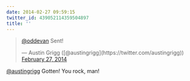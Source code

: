 ```yaml
---
date: 2014-02-27 09:59:15
twitter_id: 439052114359504897
title: ''
---
```


<blockquote class="twitter-tweet"><p lang="en" dir="ltr"><a href="https://twitter.com/oddEvan?ref_src=twsrc%5Etfw">@oddevan</a> Sent!</p>&mdash; Austin Grigg ([@austingrigg](https://twitter.com/austingrigg)) <a href="https://twitter.com/austingrigg/status/439035966561746944?ref_src=twsrc%5Etfw">February 27, 2014</a></blockquote>
<script async src="https://platform.twitter.com/widgets.js" charset="utf-8"></script>

[@austingrigg](https://twitter.com/austingrigg) Gotten! You rock, man!

